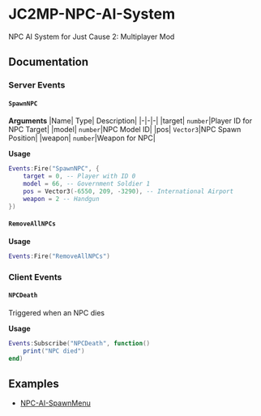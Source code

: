 # JC2MP-NPC-AI-System
NPC AI System for Just Cause 2: Multiplayer Mod

## Documentation
### Server Events
#### `SpawnNPC`

**Arguments**
|Name| Type| Description|
|-|-|-|
|target| `number`|Player ID for NPC Target|
|model| `number`|NPC Model ID|
|pos| `Vector3`|NPC Spawn Position|
|weapon| `number`|Weapon for NPC|

**Usage**
```lua
Events:Fire("SpawnNPC", {
    target = 0, -- Player with ID 0
    model = 66, -- Government Soldier 1
    pos = Vector3(-6550, 209, -3290), -- International Airport
    weapon = 2 -- Handgun
})
```

#### `RemoveAllNPCs`
**Usage**
```lua
Events:Fire("RemoveAllNPCs")
```

### Client Events
#### `NPCDeath`
Triggered when an NPC dies

**Usage**
```lua
Events:Subscribe("NPCDeath", function()
    print("NPC died")
end)
```

## Examples
- [NPC-AI-SpawnMenu](https://github.com/Hallkezz/NPC-AI-SpawnMenu)

